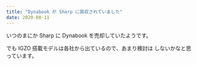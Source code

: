 ```yaml
---
title: "Dynabook が Sharp に買収されていました"
date: 2020-08-11
---
```


いつのまにか Sharp に Dynabook を売却していたようです。

でも IGZO 搭載モデルは各社から出ているので、あまり検討は
しないかなと思っています。

